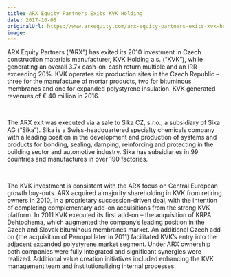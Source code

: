 ```yaml
---
title: ARX Equity Partners Exits KVK Holding
date: 2017-10-05
originalUrl: https://www.arxequity.com/arx-equity-partners-exits-kvk-holding/
image:
---
```


ARX Equity Partners (“ARX”) has exited its 2010 investment in Czech construction materials manufacturer, KVK Holding a.s. (“KVK”), while generating an overall 3.7x cash-on-cash return multiple and an IRR exceeding 20%. KVK operates six production sites in the Czech Republic – three for the manufacture of mortar products, two for bituminous membranes and one for expanded polystyrene insulation. KVK generated revenues of € 40 million in 2016.

 

The ARX exit was executed via a sale to Sika CZ, s.r.o., a subsidiary of Sika AG (“Sika”). Sika is a Swiss-headquartered specialty chemicals company with a leading position in the development and production of systems and products for bonding, sealing, damping, reinforcing and protecting in the building sector and automotive industry. Sika has subsidiaries in 99 countries and manufactures in over 190 factories.

 

The KVK investment is consistent with the ARX focus on Central European growth buy-outs. ARX acquired a majority shareholding in KVK from retiring owners in 2010, in a proprietary succession-driven deal, with the intention of completing complementary add-on acquisitions from the strong KVK platform. In 2011 KVK executed its first add-on – the acquisition of KRPA Dehtochema, which augmented the company’s leading position in the Czech and Slovak bituminous membranes market. An additional Czech add-on (the acquisition of Penopol later in 2011) facilitated KVK’s entry into the adjacent expanded polystyrene market segment. Under ARX ownership both companies were fully integrated and significant synergies were realized. Additional value creation initiatives included enhancing the KVK management team and institutionalizing internal processes.
